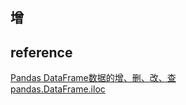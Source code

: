 ## 增


## reference
[Pandas DataFrame数据的增、删、改、查](https://blog.csdn.net/zhangchuang601/article/details/79583551)  
[pandas.DataFrame.iloc](https://pandas.pydata.org/pandas-docs/stable/reference/api/pandas.DataFrame.iloc.html)

